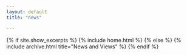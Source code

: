 ```yaml
---
layout: default
title: "news"

---
```


{% if site.show_excerpts %}
  {% include home.html %}
{% else %}
  {% include archive.html title="News and Views" %}
{% endif %}
